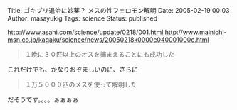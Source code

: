 Title: ゴキブリ退治に妙薬？ メスの性フェロモン解明
Date: 2005-02-19 00:03
Author: masayukig
Tags: science
Status: published

<http://www.asahi.com/science/update/0218/001.html>
<http://www.mainichi-msn.co.jp/kagaku/science/news/20050218k0000e040001000c.html>

> １晩に３０匹以上のオスを捕まえることにも成功した

これだけでも、かなりおぞましいのに、さらに

> １万５０００匹のメスを使って解明した

だそうです。。。。ぁぁぁぁ
